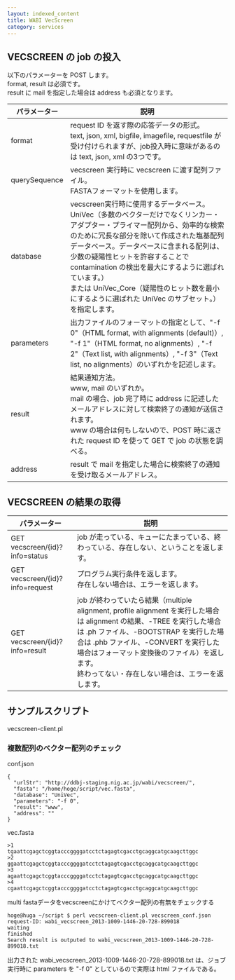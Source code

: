 ```yaml
---
layout: indexed_content
title: WABI VecScreen
category: services
---
```


## VECSCREEN の job の投入

以下のパラメーターを POST します。  
format, result は必須です。  
result に mail を指定した場合は address も必須となります。

|  パラメーター  |  説明  |
| ---- | ---- |
|  format  |  request ID を返す際の応答データの形式。<br/>text, json, xml, bigfile, imagefile, requestfile が受け付けられますが、job投入時に意味があるのは text, json, xml の3つです。  |
|  querySequence  |  vecscreen 実行時に vecscreen に渡す配列ファイル。<br/>FASTAフォーマットを使用します。  |
|  database  |  vecscreen実行時に使用するデータベース。<br/>UniVec（多数のベクターだけでなくリンカー・アダプター・プライマー配列から、効率的な検索のために冗長な部分を除いて作成された塩基配列データベース。データベースに含まれる配列は、少数の疑陽性ヒットを許容することで contamination の検出を最大にするように選ばれています。）<br/>または UniVec_Core（疑陽性のヒット数を最小にするように選ばれた UniVec のサブセット。）を指定します。  |
|  parameters  |  出力ファイルのフォーマットの指定として、"-f 0"（HTML format, with alignments (default)）, "-f 1"（HTML format, no alignments）, "-f 2"（Text list, with alignments）, "-f 3"（Text list, no alignments）のいずれかを記述します。  |
|  result  |  結果通知方法。<br/>www, mail のいずれか。<br/>mail の場合、job 完了時に address に記述したメールアドレスに対して検索終了の通知が送信されます。<br />www の場合は何もしないので、POST 時に返された request ID を使って GET で job の状態を調べる。  |
|  address  |  result で mail を指定した場合に検索終了の通知を受け取るメールアドレス。  |

## VECSCREEN の結果の取得

|  パラメーター  |  説明  |
| ---- | ---- |
|  GET vecscreen/{id}?info=status  |  job が走っている、キューにたまっている、終わっている、存在しない、ということを返します。  |
|  GET vecscreen/{id}?info=request  |  プログラム実行条件を返します。<br/>存在しない場合は、エラーを返します。  |
|  GET vecscreen/{id}?info=result  |  job が終わっていたら結果（multiple alignment, profile alignment を実行した場合は alignment の結果、-TREE を実行した場合は .ph ファイル、-BOOTSTRAP を実行した場合は .phb ファイル、-CONVERT を実行した場合はフォーマット変換後のファイル）を返します。<br/>終わってない・存在しない場合は、エラーを返します。  |

## サンプルスクリプト

vecscreen-client.pl
<script src="//gist.github.com/ddbj-repo/62a1a3390d0cf4e2df701c20704df498.js"></script>


### 複数配列のベクター配列のチェック

conf.json

``` 
{
  "urlStr": "http://ddbj-staging.nig.ac.jp/wabi/vecscreen/",
  "fasta": "/home/hoge/script/vec.fasta",
  "database": "UniVec",
  "parameters": "-f 0",
  "result": "www",
  "address": ""
}

```

vec.fasta

``` 
>1
tgaattcgagctcggtacccggggatcctctagagtcgacctgcaggcatgcaagcttggc
>2
ggaattcgagctcggtacccggggatcctctagagtcgacctgcaggcatgcaagcttggc
>3
agaattcgagctcggtacccggggatcctctagagtcgacctgcaggcatgcaagcttggc
>4
cgaattcgagctcggtacccggggatcctctagagtcgacctgcaggcatgcaagcttggc
```

multi fastaデータをvecscreenにかけてベクター配列の有無をチェックする

``` 
hoge@huga ~/script $ perl vecscreen-client.pl vecscreen_conf.json
request-ID: wabi_vecscreen_2013-1009-1446-20-728-899018
waiting
finished
Search result is outputed to wabi_vecscreen_2013-1009-1446-20-728-899018.txt

```

出力された wabi\_vecscreen\_2013-1009-1446-20-728-899018.txt は、ジョブ実行時に
parameters を "-f 0" としているので実際は html ファイルである。
